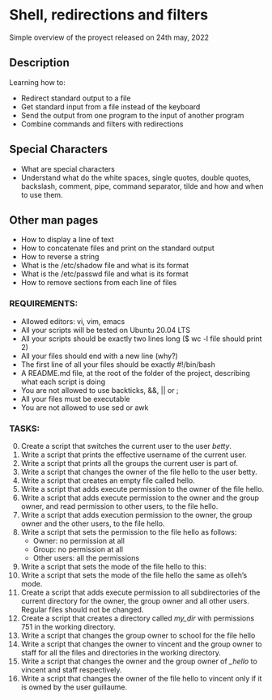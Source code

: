 # Shell, redirections and filters

Simple overview of the proyect released on 24th may, 2022

## Description

Learning how to:
 - Redirect standard output to a file
 - Get standard input from a file instead of the keyboard
 - Send the output from one program to the input of another program
 - Combine commands and filters with redirections

## Special Characters
 - What are special characters
 - Understand what do the white spaces, single quotes, double quotes, backslash, comment, pipe, command separator, tilde and how and when to use them.
## Other man pages 
 - How to display a line of text
 - How to concatenate files and print on the standard output
 - How to reverse a string
 - What is the /etc/shadow file and what is its format
 - What is the /etc/passwd file and what is its format
 - How to remove sections from each line of files


### REQUIREMENTS:

* Allowed editors: vi, vim, emacs
* All your scripts will be tested on Ubuntu 20.04 LTS
* All your scripts should be exactly two lines long ($ wc -l file should print 2)
* All your files should end with a new line (why?)
* The first line of all your files should be exactly #!/bin/bash
* A README.md file, at the root of the folder of the project, describing what each script is doing
* You are not allowed to use backticks, &&, || or ;
* All your files must be executable
* You are not allowed to use sed or awk


### TASKS:

0. Create a script that switches the current user to the user *betty*.
1. Write a script that prints the effective username of the current user.
2. Write a script that prints all the groups the current user is part of.
3. Write a script that changes the owner of the file hello to the user betty.
4. Write a script that creates an empty file called hello.
5. Write a script that adds execute permission to the owner of the file hello.
6. Write a script that adds execute permission to the owner and the group owner, and read permission to other users, to the file hello.
7. Write a script that adds execution permission to the owner, the group owner and the other users, to the file hello.
8. Write a script that sets the permission to the file hello as follows:
   - Owner: no permission at all
   - Group: no permission at all
   - Other users: all the permissions 
9. Write a script that sets the mode of the file hello to this:
10. Write a script that sets the mode of the file hello the same as olleh’s mode.
11. Create a script that adds execute permission to all subdirectories of the current directory for the owner, the group owner and all other users. Regular files should not be changed.
12. Create a script that creates a directory called *my_dir* with permissions 751 in the working directory.
13. Write a script that changes the group owner to school for the file hello
14. Write a script that changes the owner to vincent and the group owner to staff for all the files and directories in the working directory.
15. Write a script that changes the owner and the group owner of *_hello* to vincent and staff respectively.
16. Write a script that changes the owner of the file hello to vincent only if it is owned by the user guillaume.
